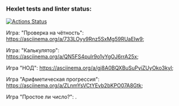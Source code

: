 ### Hexlet tests and linter status:
[![Actions Status](https://github.com/dapauls/frontend-project-44/workflows/hexlet-check/badge.svg)](https://github.com/dapauls/frontend-project-44/actions)

Игра: "Проверка на чётность": https://asciinema.org/a/733LOyy9Rnz5SxMg59RUaEIw9;

Игра: "Калькулятор": https://asciinema.org/a/QN5FS4pulr9o1yYgOJ6rrA25x;

Игра "НОД": https://asciinema.org/a/gj8A0BQXBuSuPyiZUyOko3kyl;

Игра "Арифметическая прогрессия": https://asciinema.org/a/ZLnmYsVCtYEvb2bKPO07A8Gtk;

Игра "Простое ли число?": .

